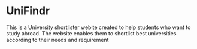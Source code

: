 # UniFindr
This is a University shortlister webite created to help students who want to study abroad. The website enables them to shortlist best universities according to their needs and requirement
